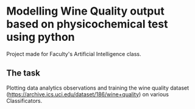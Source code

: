 # Modelling Wine Quality output based on physicochemical test using python
Project made for Faculty's Artificial Intelligence class.

## The task
Plotting data analytics observations and training the wine quality dataset (https://archive.ics.uci.edu/dataset/186/wine+quality) on various Classificators.


